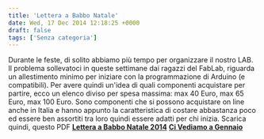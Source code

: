 ```yaml
---
title: 'Lettera a Babbo Natale'
date: Wed, 17 Dec 2014 12:18:25 +0000
draft: false
tags: ['Senza categoria']
---
```


   Durante le feste, di solito abbiamo più tempo per organizzare il nostro LAB. Il problema sollevatoci in queste settimane dai ragazzi del FabLab, riguarda un allestimento minimo per iniziare con la programmazione di Arduino (e compatibili). Per avere quindi un'idea di  quali componenti acquistare per partire, ecco un elenco diviso per spesa massima: max 40 Euro, max 65 Euro, max  100 Euro. Sono componenti che si possono acquistare on line anche in Italia e hanno appunto la caratteristica di costare abbastanza poco ed essere ben assortiti tra loro quindi essere adatti per chi inizia.    Scarica quindi, questo PDF **[Lettera a Babbo Natale 2014](http://fablabromagna.org/blog/wp-content/uploads/2014/12/Lettera-a-Babbo-Natale.pdf)** **[Ci Vediamo a Gennaio](http://us9.campaign-archive1.com/?u=6b81d955fbd8e95a35952301b&id=bd8aa8ab49&e=[UNIQID])**